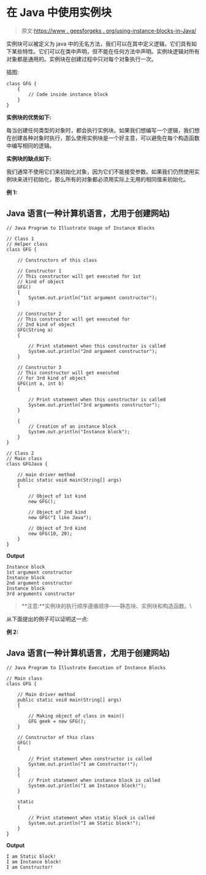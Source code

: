 # 在 Java 中使用实例块

> 原文:[https://www . geesforgeks . org/using-instance-blocks-in-Java/](https://www.geeksforgeeks.org/using-instance-blocks-in-java/)

实例块可以被定义为 java 中的无名方法，我们可以在其中定义逻辑，它们具有如下某些特性。它们可以在类中声明，但不能在任何方法中声明。实例块逻辑对所有对象都是通用的。实例块在创建过程中只对每个对象执行一次。

插图:

```
class GFG {
    {
        // Code inside instance block
    }
}
```

**实例块的优势如下:**

每当创建任何类型的对象时，都会执行实例块。如果我们想编写一个逻辑，我们想在创建各种对象时执行，那么使用实例块是一个好主意，可以避免在每个构造函数中编写相同的逻辑。

**实例块的缺点如下:**

我们通常不使用它们来初始化对象，因为它们不能接受参数。如果我们仍然使用实例块来进行初始化，那么所有的对象都必须用实际上无用的相同值来初始化。

**例 1:**

## Java 语言(一种计算机语言，尤用于创建网站)

```
// Java Program to Illustrate Usage of Instance Blocks

// Class 1
// Helper class
class GFG {

    // Constructors of this class

    // Constructor 1
    // This constructor will get executed for 1st
    // kind of object
    GFG()
    {
        System.out.println("1st argument constructor");
    }

    // Constructor 2
    // This constructor will get executed for
    // 2nd kind of object
    GFG(String a)
    {

        // Print statement when this constructor is called
        System.out.println("2nd argument constructor");
    }

    // Constructor 3
    // This constructor will get executed
    // for 3rd kind of object
    GFG(int a, int b)
    {

        // Print statement when this constructor is called
        System.out.println("3rd arguments constructor");
    }

    {
        // Creation of an instance block
        System.out.println("Instance block");
    }
}

// Class 2
// Main class
class GFGJava {

    // main driver method
    public static void main(String[] args)
    {

        // Object of 1st kind
        new GFG();

        // Object of 2nd kind
        new GFG("I like Java");

        // Object of 3rd kind
        new GFG(10, 20);
    }
}
```

**Output**

```
Instance block
1st argument constructor
Instance block
2nd argument constructor
Instance block
3rd arguments constructor
```

> **注意:**实例块的执行顺序遵循顺序——静态块、实例块和构造函数。\\

从下面提出的例子可以证明这一点:

**例 2:**

## Java 语言(一种计算机语言，尤用于创建网站)

```
// Java Program to Illustrate Execution of Instance Blocks

// Main class
class GFG {

    // Main driver method
    public static void main(String[] args)
    {

        // Making object of class in main()
        GFG geek = new GFG();
    }

    // Constructor of this class
    GFG()
    {

        // Print statement when constructor is called
        System.out.println("I am Constructor!");
    }
    {
        // Print statement when instance block is called
        System.out.println("I am Instance block!");
    }

    static
    {

        // Print statement when static block is called
        System.out.println("I am Static block!");
    }
}
```

**Output**

```
I am Static block!
I am Instance block!
I am Constructor!
```